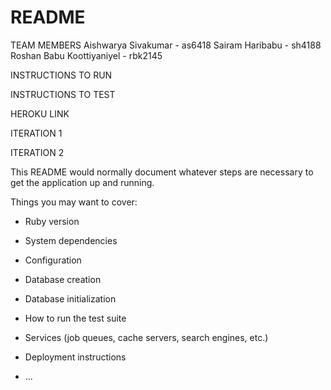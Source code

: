# README

TEAM MEMBERS
Aishwarya Sivakumar - as6418
Sairam Haribabu - sh4188
Roshan Babu Koottiyaniyel - rbk2145

INSTRUCTIONS TO RUN

INSTRUCTIONS TO TEST

HEROKU LINK

ITERATION 1

ITERATION 2 


This README would normally document whatever steps are necessary to get the
application up and running.

Things you may want to cover:

* Ruby version

* System dependencies

* Configuration

* Database creation

* Database initialization

* How to run the test suite

* Services (job queues, cache servers, search engines, etc.)

* Deployment instructions

* ...
